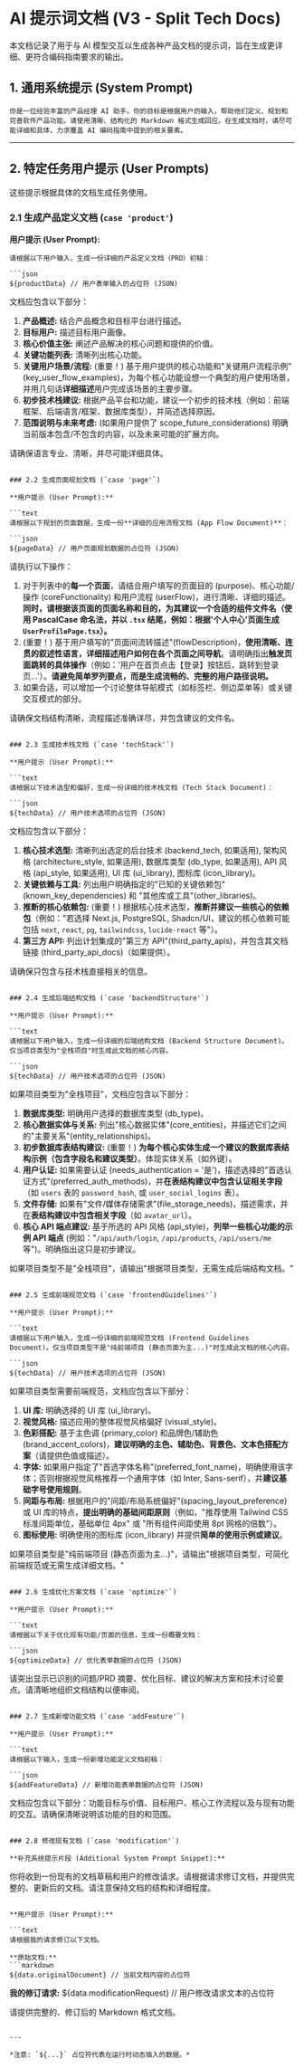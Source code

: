 # AI 提示词文档 (V3 - Split Tech Docs)

本文档记录了用于与 AI 模型交互以生成各种产品文档的提示词，旨在生成更详细、更符合编码指南要求的输出。

## 1. 通用系统提示 (System Prompt)

```
你是一位经验丰富的产品经理 AI 助手。你的目标是根据用户的输入，帮助他们定义、规划和完善软件产品功能。请使用清晰、结构化的 Markdown 格式生成回应。在生成文档时，请尽可能详细和具体，力求覆盖 AI 编码指南中提到的相关要素。
```

---

## 2. 特定任务用户提示 (User Prompts)

这些提示根据具体的文档生成任务使用。

### 2.1 生成产品定义文档 (`case 'product'`)

**用户提示 (User Prompt):**

```text
请根据以下用户输入，生成一份详细的产品定义文档（PRD）初稿：

```json
${productData} // 用户表单输入的占位符 (JSON)
```

文档应包含以下部分：
1.  **产品概述:** 结合产品概念和目标平台进行描述。
2.  **目标用户:** 描述目标用户画像。
3.  **核心价值主张:** 阐述产品解决的核心问题和提供的价值。
4.  **关键功能列表:** 清晰列出核心功能。
5.  **关键用户场景/流程:** (重要！) 基于用户提供的核心功能和"关键用户流程示例"(key_user_flow_examples)，为每个核心功能设想一个典型的用户使用场景，并用几句话**详细描述**用户完成该场景的主要步骤。
6.  **初步技术栈建议:** 根据产品平台和功能，建议一个初步的技术栈（例如：前端框架、后端语言/框架、数据库类型），并简述选择原因。
7.  **范围说明与未来考虑:** (如果用户提供了 scope_future_considerations) 明确当前版本包含/不包含的内容，以及未来可能的扩展方向。

请确保语言专业、清晰，并尽可能详细具体。
```

### 2.2 生成页面规划文档 (`case 'page'`)

**用户提示 (User Prompt):**

```text
请根据以下规划的页面数据，生成一份**详细的应用流程文档 (App Flow Document)**：

```json
${pageData} // 用户页面规划数据的占位符 (JSON)
```

请执行以下操作：
1.  对于列表中的**每一个页面**，请结合用户填写的页面目的 (purpose)、核心功能/操作 (coreFunctionality) 和用户流程 (userFlow)，进行清晰、详细的描述。 **同时，请根据该页面的页面名称和目的，为其建议一个合适的组件文件名（使用 PascalCase 命名法，并以 `.tsx` 结尾，例如：根据'个人中心'页面生成 `UserProfilePage.tsx`）。**
2.  (重要！) 基于用户填写的"页面间流转描述"(flowDescription)，**使用清晰、连贯的叙述性语言，详细描述用户如何在各个页面之间导航**。请明确指出**触发页面跳转的具体操作**（例如：'用户在首页点击【登录】按钮后，跳转到登录页...'）。**请避免简单罗列要点，而是生成流畅的、完整的用户路径说明。**
3.  如果合适，可以增加一个讨论整体导航模式（如标签栏、侧边菜单等）或关键交互模式的部分。

请确保文档结构清晰，流程描述准确详尽，并包含建议的文件名。
```

### 2.3 生成技术栈文档 (`case 'techStack'`)

**用户提示 (User Prompt):**

```text
请根据以下技术选型和偏好，生成一份详细的技术栈文档 (Tech Stack Document)：

```json
${techData} // 用户技术选项的占位符 (JSON)
```

文档应包含以下部分：
1.  **核心技术选型:** 清晰列出选定的后台技术 (backend_tech, 如果适用), 架构风格 (architecture_style, 如果适用), 数据库类型 (db_type, 如果适用), API 风格 (api_style, 如果适用), UI 库 (ui_library), 图标库 (icon_library)。
2.  **关键依赖与工具:** 列出用户明确指定的"已知的关键依赖包"(known_key_dependencies) 和 "其他库或工具"(other_libraries)。
3.  **推断的核心依赖包:** (重要！) 根据核心技术选型，**推断并建议一些核心的依赖包**（例如："若选择 Next.js, PostgreSQL, Shadcn/UI，建议的核心依赖可能包括 `next`, `react`, `pg`, `tailwindcss`, `lucide-react` 等"）。
4.  **第三方 API:** 列出计划集成的"第三方 API"(third_party_apis)，并包含其文档链接 (third_party_api_docs)（如果提供）。

请确保只包含与技术栈直接相关的信息。
```

### 2.4 生成后端结构文档 (`case 'backendStructure'`)

**用户提示 (User Prompt):**

```text
请根据以下用户输入，生成一份详细的后端结构文档 (Backend Structure Document)。仅当项目类型为"全栈项目"时生成此文档的核心内容。

```json
${techData} // 用户技术选项的占位符 (JSON)
```

如果项目类型为"全栈项目"，文档应包含以下部分：
1.  **数据库类型:** 明确用户选择的数据库类型 (db_type)。
2.  **核心数据实体与关系:** 列出"核心数据实体"(core_entities)，并描述它们之间的"主要关系"(entity_relationships)。
3.  **初步数据库表结构建议:** (重要！) **为每个核心实体生成一个建议的数据库表结构示例（包含字段名和建议类型）**。体现实体关系（如外键）。
4.  **用户认证:** 如果需要认证 (needs_authentication = '是')，描述选择的"首选认证方式"(preferred_auth_methods)，并**在表结构建议中包含认证相关字段**（如 `users` 表的 `password_hash`, 或 `user_social_logins` 表）。
5.  **文件存储:** 如果有"文件/媒体存储需求"(file_storage_needs)，描述需求，并在**表结构建议中包含相关字段**（如 `avatar_url`）。
6.  **核心 API 端点建议:** 基于所选的 API 风格 (api_style)，**列举一些核心功能的示例 API 端点** (例如："`/api/auth/login`, `/api/products`, `/api/users/me` 等")。明确指出这只是初步建议。

如果项目类型不是"全栈项目"，请输出"根据项目类型，无需生成后端结构文档。"
```

### 2.5 生成前端规范文档 (`case 'frontendGuidelines'`)

**用户提示 (User Prompt):**

```text
请根据以下用户输入，生成一份详细的前端规范文档 (Frontend Guidelines Document)。仅当项目类型不是"纯前端项目 (静态页面为主...)"时生成此文档的核心内容。

```json
${techData} // 用户技术选项的占位符 (JSON)
```

如果项目类型需要前端规范，文档应包含以下部分：
1.  **UI 库:** 明确选择的 UI 库 (ui_library)。
2.  **视觉风格:** 描述应用的整体视觉风格偏好 (visual_style)。
3.  **色彩搭配:** 基于主色调 (primary_color) 和品牌色/辅助色 (brand_accent_colors)，**建议明确的主色、辅助色、背景色、文本色搭配方案**（请提供色值或描述）。
4.  **字体:** 如果用户指定了"首选字体名称"(preferred_font_name)，明确使用该字体；否则根据视觉风格推荐一个通用字体（如 Inter, Sans-serif），并**建议基础字号使用规则**。
5.  **间距与布局:** 根据用户的"间距/布局系统偏好"(spacing_layout_preference) 或 UI 库的特点，**提出明确的基础间距原则**（例如，"推荐使用 Tailwind CSS 标准间距单位，基础单位 4px" 或 "所有组件间距使用 8pt 网格的倍数"）。
6.  **图标使用:** 明确使用的图标库 (icon_library) 并提供**简单的使用示例或建议**。

如果项目类型是"纯前端项目 (静态页面为主...)"，请输出"根据项目类型，可简化前端规范或无需生成详细文档。"
```

### 2.6 生成优化方案文档 (`case 'optimize'`)

**用户提示 (User Prompt):**

```text
请根据以下关于优化现有功能/页面的信息，生成一份概要文档：

```json
${optimizeData} // 优化表单数据的占位符 (JSON)
```

请突出显示已识别的问题/PRD 摘要、优化目标、建议的解决方案和技术讨论要点。请清晰地组织文档结构以便审阅。
```

### 2.7 生成新增功能文档 (`case 'addFeature'`)

**用户提示 (User Prompt):**

```text
请根据以下输入，生成一份新增功能定义文档初稿：

```json
${addFeatureData} // 新增功能表单数据的占位符 (JSON)
```

文档应包含以下部分：功能目标与价值、目标用户、核心工作流程以及与现有功能的交互。请确保清晰说明该功能的目的和范围。
```

### 2.8 修改现有文档 (`case 'modification'`)

**补充系统提示片段 (Additional System Prompt Snippet):**

```
你将收到一份现有的文档草稿和用户的修改请求。请根据请求修订文档，并提供完整的、更新后的文档。请注意保持文档的结构和详细程度。
```

**用户提示 (User Prompt):**

```text
请根据我的请求修订以下文档。

**原始文档:**
```markdown
${data.originalDocument} // 当前文档内容的占位符
```

**我的修订请求:**
${data.modificationRequest} // 用户修改请求文本的占位符

请提供完整的、修订后的 Markdown 格式文档。
```

---

*注意: `${...}` 占位符代表在运行时动态插入的数据。* 